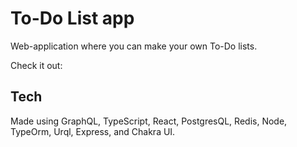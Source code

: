 # To-Do List app

Web-application where you can make your own To-Do lists. 

Check it out:

## Tech
Made using GraphQL, TypeScript, React, PostgresQL, Redis, Node, TypeOrm, Urql, Express, and Chakra UI.
